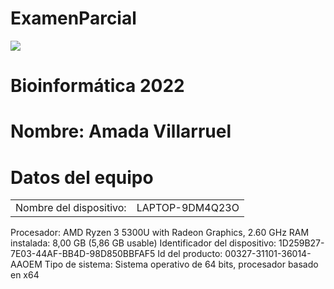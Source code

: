 # ExamenParcial #

<img src="https://upload.wikimedia.org/wikipedia/commons/thumb/8/82/Gnu-bash-logo.svg/2560px-Gnu-bash-logo.svg.png">

# Bioinformática 2022

# Nombre: Amada Villarruel 

# Datos del equipo  

<table>
<tr> 
<td>Nombre del dispositivo:</td>
<td>LAPTOP-9DM4Q23O</td>
</table>
<tr> 
<td>Procesador:</td>
<td>AMD Ryzen 3 5300U with Radeon Graphics, 2.60 GHz</td>
</table>
<tr> 
<td>RAM instalada:</td>
<td>8,00 GB (5,86 GB usable)</td>
</table>
<tr> 
<td>Identificador del dispositivo:</td>
<td>1D259B27-7E03-44AF-BB4D-98D850BBFAF5</td>
</table>
<tr> 
<td>Id del producto:</td>
<td>00327-31101-36014-AAOEM</td>
</table>
<tr> 
<td>Tipo de sistema:</td>
<td>Sistema operativo de 64 bits, procesador basado en x64</td>
</table>
 
